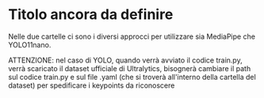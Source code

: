 # Titolo ancora da definire

Nelle due cartelle ci sono i diversi approcci per utilizzare sia MediaPipe che YOLO11nano.

ATTENZIONE: nel caso di YOLO, quando verrà avviato il codice train.py, verrà scaricato il dataset ufficiale di Ultralytics, bisognerà cambiare il path sul codice train.py e sul file .yaml (che si troverà all'interno della cartella del dataset) per spedificare i keypoints da riconoscere
